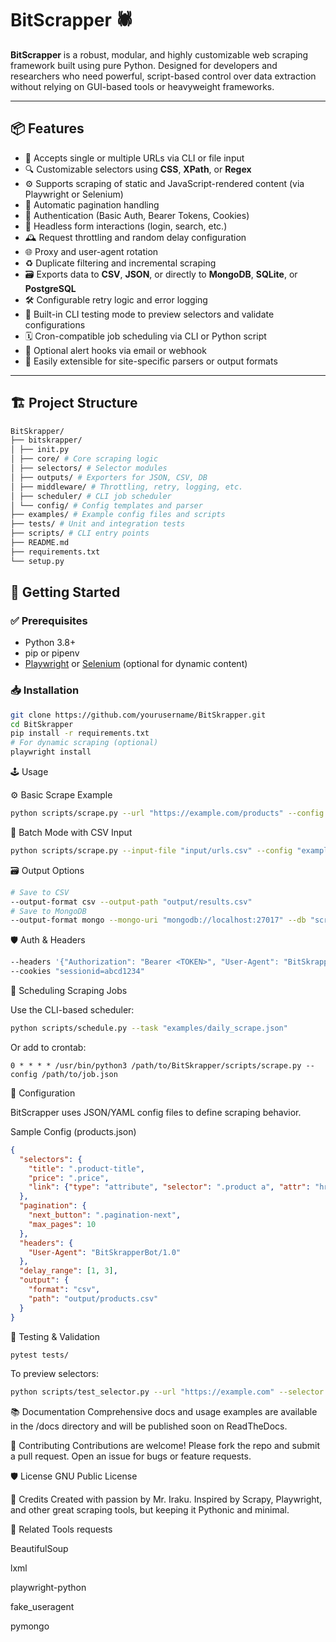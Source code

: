 # BitScrapper 🕷️
**BitScrapper** is a robust, modular, and highly customizable web scraping framework built using pure Python. Designed for developers and researchers who need powerful, script-based control over data extraction without relying on GUI-based tools or heavyweight frameworks.

---

## 📦 Features

- 🔗 Accepts single or multiple URLs via CLI or file input
- 🔍 Customizable selectors using **CSS**, **XPath**, or **Regex**
- ⚙️ Supports scraping of static and JavaScript-rendered content (via Playwright or Selenium)
- 🔄 Automatic pagination handling
- 🔐 Authentication (Basic Auth, Bearer Tokens, Cookies)
- 🧠 Headless form interactions (login, search, etc.)
- 🕰️ Request throttling and random delay configuration
- 🌐 Proxy and user-agent rotation
- ♻️ Duplicate filtering and incremental scraping
- 🗃️ Exports data to **CSV**, **JSON**, or directly to **MongoDB**, **SQLite**, or **PostgreSQL**
- 🛠️ Configurable retry logic and error logging
- 🧪 Built-in CLI testing mode to preview selectors and validate configurations
- 🗓️ Cron-compatible job scheduling via CLI or Python script
- 🔔 Optional alert hooks via email or webhook
- 🧩 Easily extensible for site-specific parsers or output formats

---

## 🏗️ Project Structure
```bash
BitSkrapper/
├── bitskrapper/
│ ├── init.py
│ ├── core/ # Core scraping logic
│ ├── selectors/ # Selector modules
│ ├── outputs/ # Exporters for JSON, CSV, DB
│ ├── middleware/ # Throttling, retry, logging, etc.
│ ├── scheduler/ # CLI job scheduler
│ └── config/ # Config templates and parser
├── examples/ # Example config files and scripts
├── tests/ # Unit and integration tests
├── scripts/ # CLI entry points
├── README.md
├── requirements.txt
└── setup.py
```

## 🚀 Getting Started

### ✅ Prerequisites

- Python 3.8+
- pip or pipenv
- [Playwright](https://playwright.dev/python/) or [Selenium](https://www.selenium.dev/) (optional for dynamic content)

### 📥 Installation

```bash
git clone https://github.com/yourusername/BitSkrapper.git
cd BitSkrapper
pip install -r requirements.txt
# For dynamic scraping (optional)
playwright install
```

🕹️ Usage

⚙️ Basic Scrape Example

```bash
python scripts/scrape.py --url "https://example.com/products" --config "examples/products.json"
```

📁 Batch Mode with CSV Input

```bash
python scripts/scrape.py --input-file "input/urls.csv" --config "examples/article_config.json"
```

🗃️ Output Options

```bash
# Save to CSV
--output-format csv --output-path "output/results.csv"
# Save to MongoDB
--output-format mongo --mongo-uri "mongodb://localhost:27017" --db "scrapes" --collection "products"
```

🛡️ Auth & Headers

```bash
--headers '{"Authorization": "Bearer <TOKEN>", "User-Agent": "BitSkrapper/1.0"}'
--cookies "sessionid=abcd1234"
```

🔄 Scheduling Scraping Jobs

Use the CLI-based scheduler:

```bash
python scripts/schedule.py --task "examples/daily_scrape.json"
```

Or add to crontab:

```cron
0 * * * * /usr/bin/python3 /path/to/BitSkrapper/scripts/scrape.py --config /path/to/job.json
```

🔧 Configuration

BitScrapper uses JSON/YAML config files to define scraping behavior.

Sample Config (products.json)

```json
{
  "selectors": {
    "title": ".product-title",
    "price": ".price",
    "link": {"type": "attribute", "selector": ".product a", "attr": "href"}
  },
  "pagination": {
    "next_button": ".pagination-next",
    "max_pages": 10
  },
  "headers": {
    "User-Agent": "BitSkrapperBot/1.0"
  },
  "delay_range": [1, 3],
  "output": {
    "format": "csv",
    "path": "output/products.csv"
  }
}
```


🧪 Testing & Validation

```bash
pytest tests/
```

To preview selectors:

```bash
python scripts/test_selector.py --url "https://example.com" --selector ".item-title"
```

📚 Documentation
Comprehensive docs and usage examples are available in the /docs directory and will be published soon on ReadTheDocs.

🤝 Contributing
Contributions are welcome! Please fork the repo and submit a pull request. Open an issue for bugs or feature requests.

🛡️ License
GNU Public License

🧠 Credits
Created with passion by Mr. Iraku. Inspired by Scrapy, Playwright, and other great scraping tools, but keeping it Pythonic and minimal.

🔗 Related Tools
requests

BeautifulSoup

lxml

playwright-python

fake_useragent

pymongo
